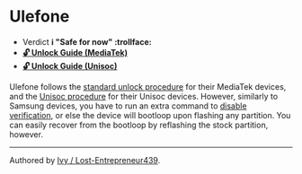 # Ulefone 

* Verdict **ℹ️ "Safe for now" :trollface:**
* [**🔓️ Unlock Guide (MediaTek)**](/misc/generic-unlock.md)
* [**🔓️ Unlock Guide (Unisoc)**][Unisoc Unlock]


Ulefone follows the [standard unlock procedure](/misc/general-unlock.md) for their MediaTek devices, and the [Unisoc procedure][Unisoc Unlock] for their Unisoc devices. However, similarly to Samsung devices, you have to run an extra command to [disable verification][Ulefone verification], or else the device will bootloop upon flashing any partition. You can easily recover from the bootloop by reflashing the stock partition, however. 

***
Authored by [Ivy / Lost-Entrepreneur439](https://github.com/Lost-Entrepreneur439).<br/>

[Unisoc Unlock]:https://www.hovatek.com/forum/thread-32287.html
[Ulefone verification]:https://xdaforums.com/t/ulefone-armor-27t-pro-root.4692226/

